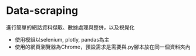 # Data-scraping
進行簡單的網路資料擷取、數據處理與整併，以及視覺化

* 使用模組以selenium, plotly, pandas為主
* 使用的網頁瀏覽器為Chrome，預設需求是需要與.py腳本放在同一個資料夾內
